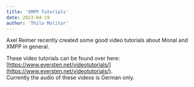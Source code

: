 ```yaml
---
title: 'XMPP Tutorials'
date: 2023-04-19
author: 'Thilo Molitor'
---
```


Axel Reimer recently created some good video tutorials about Monal and XMPP in general.

These video tutorials can be found over here: [https://www.eversten.net/videotutorials/](https://www.eversten.net/videotutorials/).  
Currently the audio of these videos is German only.
